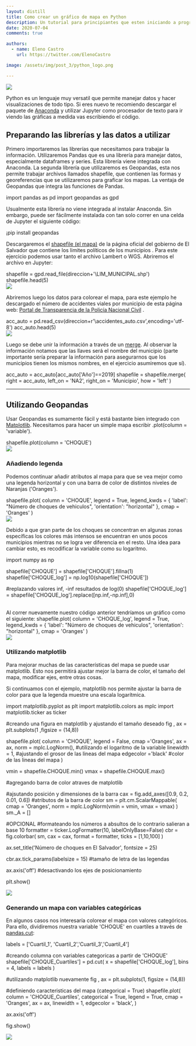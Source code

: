 ```yaml
---
layout: distill
title: Como crear un gráfico de mapa en Python
description: Un tutorial para principiantes que esten iniciando a programar en Python para el manejo y visulización de datos. 
date: 2020-07-04
comments: true

authors:
  - name: Eleno Castro
    url: https://twitter.com/ElenoCastro

image: /assets/img/post_3/python_logo.png

---
```

<div class="row mt-3">
    <div class="col-sm mt-3 mt-md-0">
        <img class="img-fluid rounded z-depth-1" src="{{ site.baseurl }}/assets/img/post_3/python_logo.png">
    </div>
</div>

Python es un lenguaje muy versatil que permite manejar datos y hacer visualizaciones de todo tipo. Si eres nuevo te recomiendo descargar el paquete de [Anaconda](https://www.anaconda.com/products/individual) y utilizar Jupyter como procesador de texto para ir viendo las gráficas a medida vas escribiendo el código.


## Preparando las librerías y las datos a utilizar
Primero importaremos las librerías que necesitamos para trabajar la información. Utilizaremos Pandas que es una librería para manejar datos, especialmente dataframes y series. Esta librería viene integrada con Anaconda.
La segunda librería que utilizaremos es Geopandas, esta nos permite trabajar archivos llamados shapefile, que contienen las formas y georeferencias que se utilizaremos para graficar los mapas. La ventaja de Geopandas que integra las funciones de Pandas.


<d-code block language="python">
  import pandas as pd
  import geopandas as gpd
</d-code>


Usualmente esta librería no viene integrada al instalar Anaconda. Sin embargo, puede ser fácilmente instalada con tan solo correr en una celda de Jupyter el siguiente código:


<d-code block language="python">
  ¡pip install geopandas
</d-code>


Descargaremos el <a href="https://www.cnr.gob.sv/geoportal/LIMITES_WGS_84_.zip" target="blank">shapefile (el mapa)</a>  de la página oficial del gobierno de El Salvador que contiene los limites políticos de los municipios . Para este ejercicio podemos usar tanto el archivo Lambert o WGS.
Abriremos el archivo en Jupyter:

<d-code block language="python">
  shapefile = gpd.read_file(direccion+'\LIM_MUNICIPAL.shp')
  shapefile.head(5)
</d-code>

<div class="row mt-3">
    <div class="col-sm mt-3 mt-md-0">
        <img class="img-fluid rounded z-depth-1" src="{{ site.baseurl }}/assets/img/post_3/tabla_shapefile.png">
    </div>
</div>

Abriremos luego los datos para colorear el mapa, para este ejemplo he descargado el número de accidentes viales por municipio de esta página web: <a href="http://transparencia.pnc.gob.sv/" target="blank">Portal de Transparencia de la Policía Nacional Civil</a> .

<d-code block language="python">
  acc_auto = pd.read_csv(direccion+r'\accidentes_auto.csv',encoding='utf-8')
  acc_auto.head(5)
</d-code>

<div class="row mt-3">
    <div class="col-sm mt-3 mt-md-0">
        <img class="img-fluid rounded z-depth-1" src="{{ site.baseurl }}/assets/img/post_3/tabla_acc_auto.png">
    </div>
</div>

Luego se debe unir la información a través de un [merge](https://pandas.pydata.org/pandas-docs/stable/reference/api/pandas.DataFrame.merge.html). Al observar la información notamos que las llaves será el nombre del municipio (parte importante sería preparar la información para asegurarnos que los municipios tienen los mismos nombres, en el ejercicio asumiremos que sí).

<d-code block language="python">
  acc_auto = acc_auto[acc_auto['Año']==2019]
  shapefile = shapefile.merge(
                       right = acc_auto,
                       left_on = 'NA2',
                       right_on = 'Municipio',
                       how = 'left'
                       )
</d-code>

***
## Utilizando Geopandas
Usar Geopandas es sumamente fácil y está bastante bien integrado con [Matplotlib](https://matplotlib.org/). Necesitamos para hacer un simple mapa escribir .plot(column = 'variable').


<d-code block language="python">
  shapefile.plot(column = 'CHOQUE')
</d-code>

<div class="row mt-3">
    <div class="col-sm mt-3 mt-md-0">
        <img class="img-fluid rounded z-depth-1" src="{{ site.baseurl }}/assets/img/post_3/mapa_simple_1.png">
    </div>
</div>

### Añadiendo legenda
Podemos continuar añadir atributos al mapa para que se vea mejor como una legenda horizontal y con una barra de color de distintos niveles de Naranjas ('Oranges').

<d-code block language="python">
  shapefile.plot(
              column = 'CHOQUE', 
              legend = True, 
              legend_kwds = {
                'label': "Número de choques de vehiculos",
                'orientation': "horizontal"
                },
              cmap = 'Oranges'
              )
</d-code>

<div class="row mt-3">
    <div class="col-sm mt-3 mt-md-0">
        <img class="img-fluid rounded z-depth-1" src="{{ site.baseurl }}/assets/img/post_3/mapa_simple_2.png">
    </div>
</div>

Debido a que gran parte de los choques se concentran en algunas zonas específicas los colores más intensos se encuentran en unos pocos municipios mientras no se logra ver diferencia en el resto. Una idea para cambiar esto, es recodificar la variable como su logaritmo.

<d-code block language="python">
  import numpy as np

  shapefile['CHOQUE'] = shapefile['CHOQUE'].fillna(1)
  shapefile['CHOQUE_log'] = np.log10(shapefile['CHOQUE'])

  #replazando valores inf, -inf resultados de log(0)
  shapefile['CHOQUE_log'] = shapefile['CHOQUE_log'].replace([np.inf,-np.inf],0)

</d-code>

<br/>
Al correr nuevamente nuestro código anterior tendríamos un gráfico como el siguiente:

<d-code block language="python">
  shapefile.plot(
              column = 'CHOQUE_log', 
              legend = True, 
              legend_kwds = {
                'label': "Número de choques de vehiculos",
                'orientation': "horizontal"
                },
              cmap = 'Oranges'
              )
</d-code>
<div class="row mt-3">
    <div class="col-sm mt-3 mt-md-0">
        <img class="img-fluid rounded z-depth-1" src="{{ site.baseurl }}/assets/img/post_3/mapa_simple_2_log.png">
    </div>
</div>

### Utilizando matplotlib

Para mejorar muchas de las características del mapa se puede usar matplotlib. Esto nos permitirá ajustar mejor la barra de color, el tamaño del mapa, modificar ejes, entre otras cosas.

Si continuamos con el ejemplo, matplotlib nos permite ajustar la barra de color para que la legenda muestre una escala logarítmica.

<d-code block language="python">
import matplotlib.pyplot as plt
import matplotlib.colors as mplc
import matplotlib.ticker as ticker


#creando una figura en matplotlib y ajustando el tamaño deseado 
fig , ax = plt.subplots(1 ,figsize = (14,8))



shapefile.plot(
  column = 'CHOQUE', 
  legend = False, 
  cmap ='Oranges',
  ax = ax,
  norm = mplc.LogNorm(), #utilizando el logaritmo de la variable
  linewidth = 1, #ajustando el grosor de las lineas del mapa
  edgecolor ='black' #color de las lineas del mapa
  )


vmin = shapefile.CHOQUE.min()
vmax = shapefile.CHOQUE.max()

#agregando barra de color atraves de matplotlib

#ajsutando posición y dimensiones de la barra
cax = fig.add_axes([0.9, 0.2, 0.01, 0.6]) 
#atributos de la barra de color
sm = plt.cm.ScalarMappable(
                      cmap = 'Oranges', 
                      norm = mplc.LogNorm(vmin = vmin, vmax = vmax)
                      )
sm._A = []

#OPCIONAL
#formateando los números a absultos de lo contrario salieran a base 10 
formatter = ticker.LogFormatter(10, labelOnlyBase=False) 
cbr = fig.colorbar(
                  sm, 
                  cax = cax, 
                  format = formatter,
                  ticks = [1,10,100]
                  )

ax.set_title('Número de choques en El Salvador', fontsize = 25)

cbr.ax.tick_params(labelsize = 15) #tamaño de letra de las legendas

ax.axis('off') #desactivando los ejes de posicionamiento

plt.show()
</d-code>
<div class="row mt-3">
    <div class="col-sm mt-3 mt-md-0">
        <img class="img-fluid rounded z-depth-1" src="{{ site.baseurl }}/assets/img/post_3/mapa_3.png">
    </div>
</div>

### Generando un mapa con variables categóricas

En algunos casos nos interesaría colorear el mapa con valores categóricos. Para ello, dividiremos nuestra variable 'CHOQUE' en cuartiles a través de [pandas.cut](https://pandas.pydata.org/pandas-docs/stable/reference/api/pandas.cut.html#:~:text=Use%20cut%20when%20you%20need,pre%2Dspecified%20array%20of%20bins.):

<d-code block language="python">
labels = ['Cuartil_1', 'Cuartil_2','Cuartil_3','Cuartil_4']

#creando columna con variables categoricas a partir de 'CHOQUE'
shapefile['CHOQUE_Cuartiles'] = pd.cut(
                        x = shapefile['CHOQUE_log'],
                        bins = 4, 
                        labels = labels
                        )


#utilizando matplotlib nuevamente
fig , ax = plt.subplots(1, figsize = (14,8))

#definiendo caracteristicas del mapa (categorical = True)
shapefile.plot(
  column = 'CHOQUE_Cuartiles', 
  categorical = True, 
  legend = True,
  cmap = 'Oranges',
  ax = ax,
  linewidth = 1,
  edgecolor = 'black',
  )



ax.axis('off')


fig.show()

</d-code>
<div class="row mt-3">
    <div class="col-sm mt-3 mt-md-0">
        <img class="img-fluid rounded z-depth-1" src="{{ site.baseurl }}/assets/img/post_3/mapa_4.png">
    </div>
</div>
